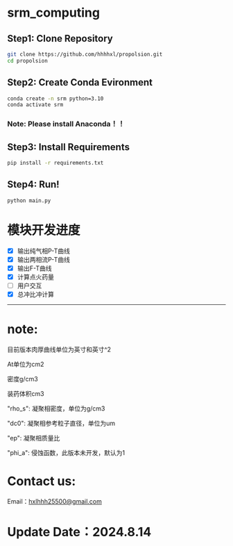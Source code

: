 # srm_computing

## Step1: Clone Repository

```bash
git clone https://github.com/hhhhxl/propolsion.git
cd propolsion
```

## Step2: Create Conda Evironment
```bash
conda create -n srm python=3.10
conda activate srm
```

### Note: Please install Anaconda！！

## Step3: Install Requirements

```bash
pip install -r requirements.txt
```

## Step4: Run!

`python main.py`




# 模块开发进度

- [x] 输出纯气相P-T曲线
- [x] 输出两相流P-T曲线
- [x] 输出F-T曲线
- [x] 计算点火药量
- [ ] 用户交互
- [x] 总冲比冲计算

---

# note: 

目前版本肉厚曲线单位为英寸和英寸^2

At单位为cm2

密度g/cm3

装药体积cm3

"rho_s": 凝聚相密度，单位为g/cm3

"dc0": 凝聚相参考粒子直径，单位为um

"ep": 凝聚相质量比

"phi_a": 侵蚀函数，此版本未开发，默认为1

# Contact us:
Email：hxlhhh25500@gmail.com

# Update Date：2024.8.14


